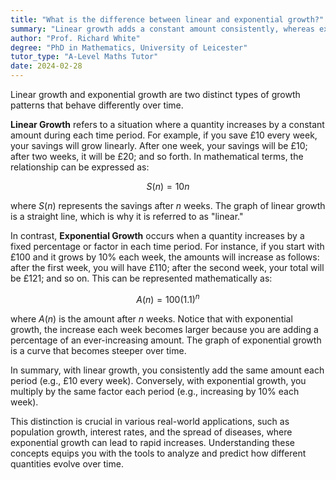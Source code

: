 ```yaml
---
title: "What is the difference between linear and exponential growth?"
summary: "Linear growth adds a constant amount consistently, whereas exponential growth multiplies by a constant factor, leading to significantly faster increases over time."
author: "Prof. Richard White"
degree: "PhD in Mathematics, University of Leicester"
tutor_type: "A-Level Maths Tutor"
date: 2024-02-28
---
```


Linear growth and exponential growth are two distinct types of growth patterns that behave differently over time.

**Linear Growth** refers to a situation where a quantity increases by a constant amount during each time period. For example, if you save £10 every week, your savings will grow linearly. After one week, your savings will be £10; after two weeks, it will be £20; and so forth. In mathematical terms, the relationship can be expressed as:

$$
S(n) = 10n
$$

where $S(n)$ represents the savings after $n$ weeks. The graph of linear growth is a straight line, which is why it is referred to as "linear."

In contrast, **Exponential Growth** occurs when a quantity increases by a fixed percentage or factor in each time period. For instance, if you start with £100 and it grows by 10% each week, the amounts will increase as follows: after the first week, you will have £110; after the second week, your total will be £121; and so on. This can be represented mathematically as:

$$
A(n) = 100(1.1)^n
$$

where $A(n)$ is the amount after $n$ weeks. Notice that with exponential growth, the increase each week becomes larger because you are adding a percentage of an ever-increasing amount. The graph of exponential growth is a curve that becomes steeper over time.

In summary, with linear growth, you consistently add the same amount each period (e.g., £10 every week). Conversely, with exponential growth, you multiply by the same factor each period (e.g., increasing by 10% each week). 

This distinction is crucial in various real-world applications, such as population growth, interest rates, and the spread of diseases, where exponential growth can lead to rapid increases. Understanding these concepts equips you with the tools to analyze and predict how different quantities evolve over time.
    